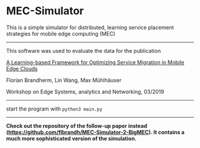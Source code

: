 # MEC-Simulator

This is a simple simulator for distributed, learning service placement strategies for mobile edge computing (MEC)

***

This software was used to evaluate the data for the publication

[A Learning-based Framework for Optimizing Service Migration in Mobile Edge Clouds](https://brandherm.info/wp-content/uploads/2020/04/A-Learning-based-Framework-for-Optimizing-Service-Migration-in-Mobile-Edge-Clouds-2.pdf)

Florian Brandherm, Lin Wang, Max Mühlhäuser

Workshop on Edge Systems, analytics and Networking, 03/2019

***

start the program with `python3 main.py`

***

**Check out the repository of the follow-up paper instead (https://github.com/flbrandh/MEC-Simulator-2-BigMEC). It contains a much more sophisticated version of the simulation.**
